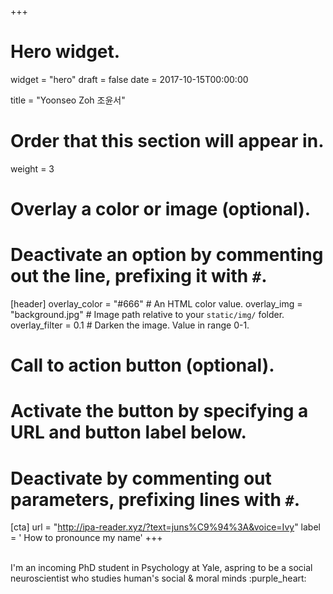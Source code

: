 +++
# Hero widget.
widget = "hero"
draft = false
date = 2017-10-15T00:00:00

title = "Yoonseo Zoh 조윤서"

# Order that this section will appear in.
weight = 3

# Overlay a color or image (optional).
#   Deactivate an option by commenting out the line, prefixing it with `#`.
[header]
  overlay_color = "#666"  # An HTML color value.
  overlay_img = "background.jpg"  # Image path relative to your `static/img/` folder.
  overlay_filter = 0.1  # Darken the image. Value in range 0-1.

# Call to action button (optional).
#   Activate the button by specifying a URL and button label below.
#   Deactivate by commenting out parameters, prefixing lines with `#`.
[cta]
    url = "http://ipa-reader.xyz/?text=juns%C9%94%3A&voice=Ivy"
    label = '<i class="fas fa-mouse-pointer"></i> How to pronounce my name'
+++

<br>
I'm an incoming PhD student in Psychology at Yale,  
aspring to be a social neuroscientist  
who studies human's social & moral minds :purple_heart:
<br>
<br>


<script type="text/javascript">

</script>
